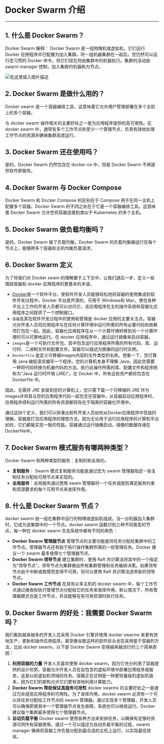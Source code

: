 #  Docker Swarm 介绍



---

## 1. 什么是 Docker Swarm？
Docker Swarm 解释： Docker Swarm 是一组物理机或虚拟机，它们运行 Docker 应用程序并已配置为加入集群。将一组机器集群在一起后，您仍然可以运行您习惯的 Docker 命令，但它们现在将由集群中的机器执行。集群的活动由 swarm manager 控制，加入集群的机器称为节点。

![在这里插入图片描述](https://img-blog.csdnimg.cn/d8add64370f14f3eaec98e770f6c4613.png)


## 2. Docker Swarm 是做什么用的？
Docker swarm 是一个容器编排工具，这意味着它允许用户管理部署在多个主机上的多个容器。

与 docker swarm 操作相关的主要好处之一是为应用程序提供的高可用性。在 docker swarm 中，通常有多个工作节点和至少一个管理节点，负责有效地处理工作节点的资源并确保集群高效运行。

## 3. Docker Swarm 还在使用吗？
是的，Docker Swarm 仍然包含在 docker-ce 中，但是 Docker Swarm 不再提供软件即服务。

## 4. Docker Swarm 与 Docker Compose
Docker Swarm 和 Docker Compose 的区别在于 Compose 用于在同一主机上配置多个容器。Docker Swarm 的不同之处在于它是一个容器编排工具。这意味着 Docker Swarm 允许您将容器连接到类似于 Kubernetes 的多个主机。

## 5. Docker Swarm 做负载均衡吗？
是的，Docker Swarm 做了负载均衡。Docker Swarm 的负载均衡器运行在每个节点上，能够跨多个容器和主机均衡负载请求。

##  6. Docker Swarm 定义
为了将我们对 Docker swam 的理解置于上下文中，让我们退后一步，定义一些围绕容器和 docker 应用程序的更基本的术语。

 - [Docker](https://docs.docker.com/)是一个软件平台，使软件开发人员能够轻松地将容器的使用集成到软件开发过程中。Docker 平台是开源的，可用于 Windows和 Mac，使在各种平台上工作的开发人员都可以访问它。该应用程序在主机操作系统和容器化应用程序之间提供了一个控制接口。
 - `容器`及其在软件开发过程中的使用和管理是 docker 应用的主要关注点。容器允许开发人员将应用程序与在任何计算环境中运行所需的所有必要代码和依赖项打包在一起。因此，容器化应用程序在从一个计算环境转移到另一个计算环境时可以可靠地运行。在 docker 应用程序中，通过运行镜像来启动容器。
 - `images`是一个可执行文件包，其中包含运行应用程序所需的所有代码、库、运行时、二进制文件和配置文件。容器可以描述为图像的运行时实例。
 - `Dockerfile` 是定义可移植images内容的文件类型的名称。想象一下，您打算用 Java 编程语言编写一个程序。您的计算机本身不理解 Java，因此您需要一种将代码转换为机器代码的方法。执行此操作所需的库、配置文件和程序统称为“Java 运行时环境 (JRE)”。在 Docker 中，所有这些资产都将包含在 Dockerfile 中。

因此，无需将 JRE 安装到您的计算机上，您只需下载一个可移植的 JRE 作为images并将其与您的应用程序代码一起包含在容器中。从容器启动应用程序时，应用程序顺利运行所需的所有资源都将存在于隔离的容器化环境中。

通过这四个定义，我们可以拼凑出软件开发人员如何从Docker应用程序中受益的理解。容器是打包应用程序的理想方法，因为无论用于运行应用程序的计算机平台如何，它们都能实现一致的性能。容器通过运行镜像启动，镜像的数据存储在Dockerfile中。

## 7. Docker Swarm 模式服务有哪两种类型？
Docker Swarm 有两种类型的服务：复制的和全局的。

 - **复制服务**： Swarm 模式复制服务功能是通过您为 swarm 管理器指定一些复制任务分配给可用节点来实现的。
 - **全局服务**：全局服务通过使用 swam 管理器将一个任务调度到满足服务约束和资源要求的每个可用节点来发挥作用。

## 8. 什么是 Docker Swarm 节点？
docker swarm 由一组在集群中运行的物理或虚拟机组成。当一台机器加入集群时，它成为该集群中的一个节点。docker swarm 函数识别三种不同类型的节点，每一种在 docker swarm 生态系统中都有不同的角色：

 - **Docker Swarm 管理器节点**
管理节点的主要功能是将任务分配给集群中的工作节点。管理器节点还有助于执行操作集群所需的一些管理任务。Docker 建议一个 swarm 最多使用七个管理器节点。
 - **Docker Swarm 领导节点**
建立集群时，使用 Raft 共识算法将其中的一个指定为“领导节点”。领导节点为集群做出所有集群管理和任务编排决策。如果领导节点由于中断或故障而变得不可用，则可以使用 Raft 共识算法选举新的领导节点。
 - **Docker Swarm 工作节点**
在具有众多主机的 docker swarm 中，每个工作节点通过接收和执行管理节点分配给它的任务来发挥作用。默认情况下，所有管理器模式也是工作节点，并且能够在有可用资源时执行任务。


## 9. Docker Swarm 的好处：我需要 Docker Swarm 吗？
我们看到越来越多的开发人员采用 Docker 引擎并使用 docker swarms 来更有效地生产、更新和操作应用程序。甚至像谷歌这样的软件巨头也在采用基于容器的方法，比如 docker swarm。以下是 Docker Swarm 变得越来越流行的三个简单原因：

 1. **利用容器的力量**
开发人员喜欢使用 docker swarm，因为它充分利用了容器提供的设计优势。容器允许开发人员在自包含的虚拟环境中部署应用程序或服务，这是以前虚拟机领域的任务。容器正在证明是一种更轻量级的虚拟机版本，因为它们的架构允许它们更有效地利用计算能力。
 2. **Docker Swarm 帮助保证高服务可用性**
docker swarms 的主要好处之一是通过冗余提高应用程序的可用性。为了发挥作用，docker swarm 必须有一个可以将任务分配给工作节点的 swarm 管理器。通过实现多个管理器，开发人员可以确保即使其中一个管理器节点发生故障，系统也可以继续运行。Docker 建议每个集群最多使用七个管理器节点。
 3. **自动负载平衡**
Docker swarm 使用各种方法来安排任务，以确保有足够的资源可供所有容器使用。通过一个可以描述为自动负载平衡的过程，swarm manager 确保将容器工作负载分配到最合适的主机上运行，​​以实现最佳效率。
